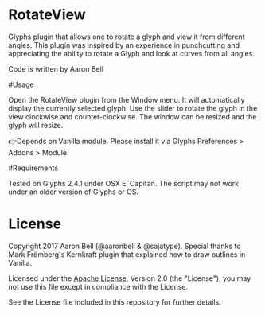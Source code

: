 # RotateView
Glyphs plugin that allows one to rotate a glyph and view it from different angles. This plugin was inspired by an experience in punchcutting and appreciating the ability to rotate a Glyph and look at curves from all angles. 

Code is written by Aaron Bell

#Usage

Open the RotateView plugin from the Window menu. 
It will automatically display the currently selected glyph. 
Use the slider to rotate the glyph in the view clockwise and counter-clockwise.
The window can be resized and the glyph will resize. 

👉Depends on Vanilla module. Please install it via Glyphs Preferences > Addons > Module

#Requirements

Tested on Glyphs 2.4.1 under OSX El Capitan. The script may not work under an older version of Glyphs or OS. 

# License

Copyright 2017 Aaron Bell (@aaronbell & @sajatype). Special thanks to Mark Frömberg's Kernkraft plugin that explained how to draw outlines in Vanilla.

Licensed under the [Apache License](http://www.apache.org/licenses/LICENSE-2.0), Version 2.0 (the "License"); you may not use this file except in compliance with the License.

See the License file included in this repository for further details.
